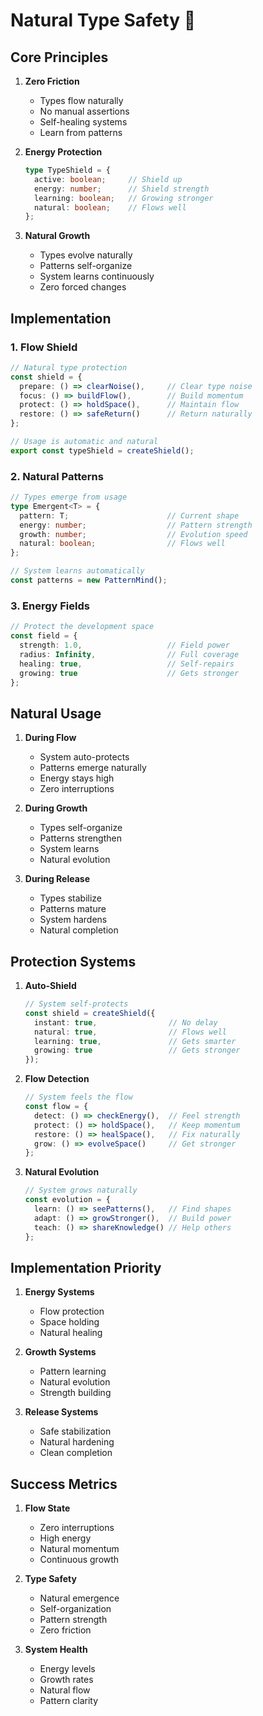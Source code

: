 # Natural Type Safety 🌱

## Core Principles
1. **Zero Friction**
   - Types flow naturally
   - No manual assertions
   - Self-healing systems
   - Learn from patterns

2. **Energy Protection**
   ```typescript
   type TypeShield = {
     active: boolean;     // Shield up
     energy: number;      // Shield strength
     learning: boolean;   // Growing stronger
     natural: boolean;    // Flows well
   };
   ```

3. **Natural Growth**
   - Types evolve naturally
   - Patterns self-organize
   - System learns continuously
   - Zero forced changes

## Implementation

### 1. Flow Shield
```typescript
// Natural type protection
const shield = {
  prepare: () => clearNoise(),     // Clear type noise
  focus: () => buildFlow(),        // Build momentum
  protect: () => holdSpace(),      // Maintain flow
  restore: () => safeReturn()      // Return naturally
};

// Usage is automatic and natural
export const typeShield = createShield();
```

### 2. Natural Patterns
```typescript
// Types emerge from usage
type Emergent<T> = {
  pattern: T;                      // Current shape
  energy: number;                  // Pattern strength
  growth: number;                  // Evolution speed
  natural: boolean;                // Flows well
};

// System learns automatically
const patterns = new PatternMind();
```

### 3. Energy Fields
```typescript
// Protect the development space
const field = {
  strength: 1.0,                   // Field power
  radius: Infinity,                // Full coverage
  healing: true,                   // Self-repairs
  growing: true                    // Gets stronger
};
```

## Natural Usage

1. **During Flow**
   - System auto-protects
   - Patterns emerge naturally
   - Energy stays high
   - Zero interruptions

2. **During Growth**
   - Types self-organize
   - Patterns strengthen
   - System learns
   - Natural evolution

3. **During Release**
   - Types stabilize
   - Patterns mature
   - System hardens
   - Natural completion

## Protection Systems

1. **Auto-Shield**
   ```typescript
   // System self-protects
   const shield = createShield({
     instant: true,                // No delay
     natural: true,                // Flows well
     learning: true,               // Gets smarter
     growing: true                 // Gets stronger
   });
   ```

2. **Flow Detection**
   ```typescript
   // System feels the flow
   const flow = {
     detect: () => checkEnergy(),  // Feel strength
     protect: () => holdSpace(),   // Keep momentum
     restore: () => healSpace(),   // Fix naturally
     grow: () => evolveSpace()     // Get stronger
   };
   ```

3. **Natural Evolution**
   ```typescript
   // System grows naturally
   const evolution = {
     learn: () => seePatterns(),   // Find shapes
     adapt: () => growStronger(),  // Build power
     teach: () => shareKnowledge() // Help others
   };
   ```

## Implementation Priority

1. **Energy Systems**
   - Flow protection
   - Space holding
   - Natural healing

2. **Growth Systems**
   - Pattern learning
   - Natural evolution
   - Strength building

3. **Release Systems**
   - Safe stabilization
   - Natural hardening
   - Clean completion

## Success Metrics

1. **Flow State**
   - Zero interruptions
   - High energy
   - Natural momentum
   - Continuous growth

2. **Type Safety**
   - Natural emergence
   - Self-organization
   - Pattern strength
   - Zero friction

3. **System Health**
   - Energy levels
   - Growth rates
   - Natural flow
   - Pattern clarity 
